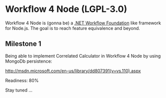 Workflow 4 Node (LGPL-3.0)
========================

Workflow 4 Node is (gonna be) a [.NET Workflow Foundation](http://msdn.microsoft.com/en-us/library/ee342461.aspx) like framework for Node.js. The goal is to reach feature equivalence and beyond.

## Milestone 1

Being able to implement Correlated Calculator in Workflow 4 Node by using MongoDb persistence:

http://msdn.microsoft.com/en-us/library/dd807391(v=vs.110).aspx

Readiness: 80%

Stay tuned ...
